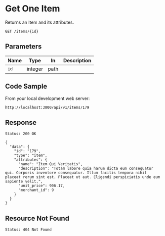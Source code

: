 # Get One Item

Returns an Item and its attributes.

```
GET /items/{id}
```


## Parameters

Name       | Type    | In    | Description
-----------|---------|-------|--------------
`id`       | integer | path  |


## Code Sample

From your local development web server:

```
http://localhost:3000/api/v1/items/179
```


## Response

```
Status: 200 OK
```

```
{
  "data": {
    "id": "179",
    "type": "item",
    "attributes": {
      "name": "Item Qui Veritatis",
      "description": "Totam labore quia harum dicta eum consequatur qui. Corporis inventore consequatur. Illum facilis tempora nihil placeat rerum sint est. Placeat ut aut. Eligendi perspiciatis unde eum sapiente velit.",
      "unit_price": 906.17,
      "merchant_id": 9
    }
  }
}
```

## Resource Not Found

```
Status: 404 Not Found
```
